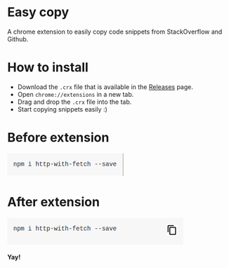 # Easy copy

A chrome extension to easily copy code snippets from StackOverflow and Github.

# How to install

* Download the `.crx` file that is available in the [Releases](https://github.com/faizaanceg/chrome-easy-copy/releases) page.
* Open `chrome://extensions` in a new tab.
* Drag and drop the `.crx` file into the tab.
* Start copying snippets easily :) 

# Before extension

<img src='before.png' alt='Before' > 

# After extension

<img src='after.png' alt='After' >

**Yay!**  

